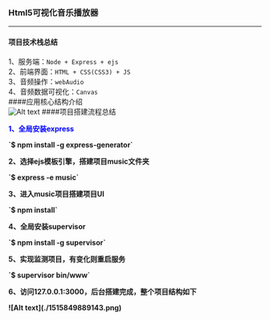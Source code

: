 ### Html5可视化音乐播放器
----------
#### 项目技术栈总结
1、服务端：`Node + Express + ejs` <br>
2、前端界面：`HTML + CSS(CSS3) + JS`  <br>
3、音频操作：`webAudio` <br>
4、音频数据可视化：`Canvas`<br>
####应用核心结构介绍<br>
![Alt text](https://github.com/GiserDeveloper/HTML5_music/public/media/680d34b3-f14f-4ad5-b526-43718111b979.png)
####项目搭建流程总结
<p style="color:blue"><strong>1、全局安装express</p>
`$ npm install -g express-generator`
<p><strong>2、选择ejs模板引擎，搭建项目music文件夹</p>
`$ express -e music`
<p><strong>3、进入music项目搭建项目UI</p>
`$ npm install`
<p><strong>4、全局安装supervisor</p>
`$ npm install -g supervisor` 
<p><strong>5、实现监测项目，有变化则重启服务</p>
`$ supervisor bin/www`
<p><strong>6、访问127.0.0.1:3000，后台搭建完成，整个项目结构如下</p>
![Alt text](./1515849889143.png)
